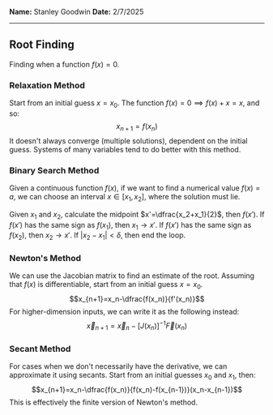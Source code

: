 **Name:** Stanley Goodwin
**Date:** 2/7/2025

---
## Root Finding
Finding when a function $f(x)=0$.

### Relaxation Method
Start from an initial guess $x=x_0$. The function $f(x)=0\implies f(x)+x=x$, and so:
$$x_{n+1}=f(x_n)$$
It doesn't always converge (multiple solutions), dependent on the initial guess.
Systems of many variables tend to do better with this method.

### Binary Search Method
Given a continuous function $f(x)$, if we want to find a numerical value $f(x)=a$, we can choose an interval $x\in[x_1,x_2]$, where the solution must lie.

Given $x_1$ and $x_2$, calculate the midpoint $x'=\dfrac{x_2+x_1}{2}$, then $f(x')$.
If $f(x')$ has the same sign as $f(x_1)$, then $x_1\rightarrow x'$.
If $f(x')$ has the same sign as $f(x_2)$, then $x_2\rightarrow x'$.
If $|x_2-x_1|<\delta$, then end the loop.

### Newton's Method
We can use the Jacobian matrix to find an estimate of the root.
Assuming that $f(x)$ is differentiable, start from an initial guess $x=x_0$.
$$x_{n+1}=x_n-\dfrac{f(x_n)}{f'(x_n)}$$
For higher-dimension inputs, we can write it as the following instead:
$$\vec{x}_{n+1}=\vec{x}_n-[J(x_n)]^{-1}\vec{F}(x_n)$$
### Secant Method
For cases when we don't necessarily have the derivative, we can approximate it using secants.
Start from an initial guesses $x_0$ and $x_1$, then:
$$x_{n+1}=x_n-\dfrac{f(x_n)}{f(x_n)-f(x_{n-1})}(x_n-x_{n-1})$$
This is effectively the finite version of Newton's method.
